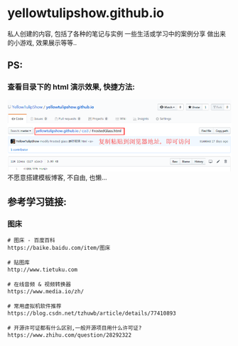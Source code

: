 # yellowtulipshow.github.io

私人创建的内容, 包括了各种的笔记与实例
一些生活或学习中的案例分享
做出来的小游戏, 效果展示等等..


## PS:
### 查看目录下的 html 演示效果, 快捷方法:
![复制地址访问](./assets/images/copy_address_access.png)
不愿意搭建模板博客, 不自由, 也懒...


## 参考学习链接:
### 图床
```shell
# 图床 - 百度百科
https://baike.baidu.com/item/图床

# 贴图库
http://www.tietuku.com

# 在线音频 & 视频转换器
https://www.media.io/zh/

# 常用虚拟机软件推荐
https://blog.csdn.net/tzhuwb/article/details/77410893

# 开源许可证都有什么区别,一般开源项目用什么许可证?
https://www.zhihu.com/question/28292322
```
